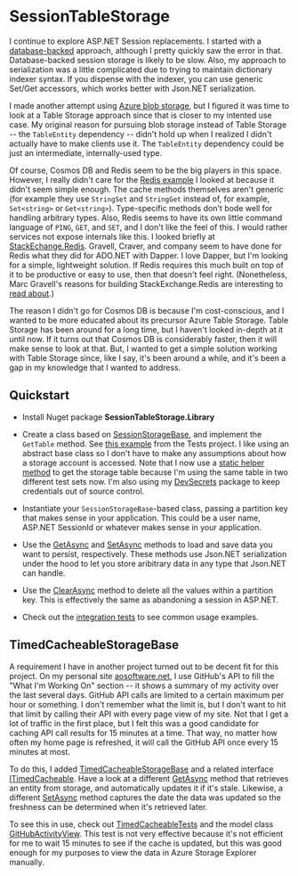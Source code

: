 # SessionTableStorage

I continue to explore ASP.NET Session replacements. I started with a [database-backed](https://github.com/adamosoftware/SessionData) approach, although I pretty quickly saw the error in that. Database-backed session storage is likely to be slow. Also, my approach to serialization was a little complicated due to trying to maintain dictionary indexer syntax. If you dispense with the indexer, you can use generic Set/Get accessors, which works better with Json.NET serialization.

I made another attempt using [Azure blob storage](https://github.com/adamosoftware/JsonStorage), but I figured it was time to look at a Table Storage approach since that is closer to my intented use case. My original reason for pursuing blob storage instead of Table Storage -- the `TableEntity` dependency -- didn't hold up when I realized I didn't actually have to make clients use it. The `TableEntity` dependency could be just an intermediate, internally-used type.

Of course, Cosmos DB and Redis seem to be the big players in this space. However, I really didn't care for the [Redis example](https://docs.microsoft.com/en-us/azure/azure-cache-for-redis/cache-web-app-howto) I looked at because it didn't seem simple enough. The cache methods themselves aren't generic (for example they use `StringSet` and `StringGet` instead of, for example, `Set<string>` or `Get<string>`). Type-specific methods don't bode well for handling arbitrary types. Also, Redis seems to have its own little command language of `PING`, `GET`, and `SET`, and I don't like the feel of this. I would rather services not expose internals like this. I looked briefly at [StackEchange.Redis](https://github.com/StackExchange/StackExchange.Redis). Gravell, Craver, and company seem to have done for Redis what they did for ADO.NET with Dapper. I love Dapper, but I'm looking for a simple, lightweight solution. If Redis requires this much built on top of it to be productive or easy to use, then that doesn't feel right. (Nonetheless, Marc Gravell's reasons for building StackExchange.Redis are interesting to [read about](https://blog.marcgravell.com/2014/03/so-i-went-and-wrote-another-redis-client.html).)

The reason I didn't go for Cosmos DB is because I'm cost-conscious, and I wanted to be more educated about its precursor Azure Table Storage. Table Storage has been around for a long time, but I haven't looked in-depth at it until now. If it turns out that Cosmos DB is considerably faster, then it will make sense to look at that. But, I wanted to get a simple solution working with Table Storage since, like I say, it's been around a while, and it's been a gap in my knowledge that I wanted to address.

## Quickstart

- Install Nuget package **SessionTableStorage.Library**

- Create a class based on [SessionStorageBase](https://github.com/adamosoftware/SessionTableStorage/blob/master/SessionTableStorage.Library/SessionStorageBase.cs), and implement the `GetTable` method. See [this example](https://github.com/adamosoftware/SessionTableStorage/blob/master/Tests/Classes/MySession.cs) from the Tests project. I like using an abstract base class so I don't have to make any assumptions about how a storage account is accessed. Note that I now use a [static helper method](https://github.com/adamosoftware/SessionTableStorage/blob/master/Tests/Classes/CloudTableHelper.cs) to get the storage table because I'm using the same table in two different test sets now. I'm also using my [DevSecrets](https://github.com/adamosoftware/DevSecrets) package to keep credentials out of source control.

- Instantiate your `SessionStorageBase`-based class, passing a partition key that makes sense in your application. This could be a user name, ASP.NET SessionId or whatever makes sense in your application.

- Use the [GetAsync](https://github.com/adamosoftware/SessionTableStorage/blob/master/SessionTableStorage.Library/SessionStorageBase.cs#L41) and [SetAsync](https://github.com/adamosoftware/SessionTableStorage/blob/master/SessionTableStorage.Library/SessionStorageBase.cs#L20) methods to load and save data you want to persist, respectively. These methods use Json.NET serialization under the hood to let you store aribitrary data in any type that Json.NET can handle.

- Use the [ClearAsync](https://github.com/adamosoftware/SessionTableStorage/blob/master/SessionTableStorage.Library/SessionStorageBase.cs#L56) method to delete all the values within a partition key. This is effectively the same as abandoning a session in ASP.NET.

- Check out the [integration tests](https://github.com/adamosoftware/SessionTableStorage/blob/master/Tests/BaseTests.cs) to see common usage examples.

## TimedCacheableStorageBase

A requirement I have in another project turned out to be decent fit for this project. On my personal site [aosoftware.net](https://aosoftware.net/), I use GitHub's API to fill the "What I'm Working On" section -- it shows a summary of my activity over the last several days. GitHub API calls are limited to a certain maximum per hour or something. I don't remember what the limit is, but I don't want to hit that limit by calling their API with every page view of my site. Not that I get a lot of traffic in the first place, but I felt this was a good candidate for caching API call results for 15 minutes at a time. That way, no matter how often my home page is refreshed, it will call the GitHub API once every 15 minutes at most.

To do this, I added [TimedCacheableStorageBase](https://github.com/adamosoftware/SessionTableStorage/blob/master/SessionTableStorage.Library/TimedCacheableStorage.cs) and a related interface [ITimedCacheable](https://github.com/adamosoftware/SessionTableStorage/blob/master/SessionTableStorage.Library/Interfaces/ITimedCacheable.cs). Have a look at a different [GetAsync](https://github.com/adamosoftware/SessionTableStorage/blob/master/SessionTableStorage.Library/TimedCacheableStorage.cs#L41) method that retrieves an entity from storage, and automatically updates it if it's stale. Likewise, a different [SetAsync](https://github.com/adamosoftware/SessionTableStorage/blob/master/SessionTableStorage.Library/TimedCacheableStorage.cs#L82) method captures the date the data was updated so the freshness can be determined when it's retrieved later.

To see this in use, check out [TimedCacheableTests](https://github.com/adamosoftware/SessionTableStorage/blob/master/Tests/TimedCacheableTests.cs) and the model class [GitHubActivityView](https://github.com/adamosoftware/SessionTableStorage/blob/master/Tests/Models/GithubActivityView.cs). This test is not very effective because it's not efficient for me to wait 15 minutes to see if the cache is updated, but this was good enough for my purposes to view the data in Azure Storage Explorer manually.
